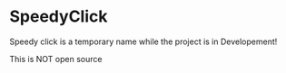 # SpeedyClick
Speedy click is a temporary name while the project is in Developement!

This is NOT open source


